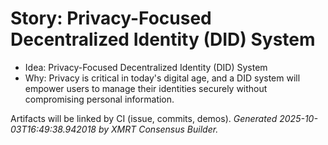 # Story: Privacy-Focused Decentralized Identity (DID) System

- Idea: Privacy-Focused Decentralized Identity (DID) System
- Why: Privacy is critical in today's digital age, and a DID system will empower users to manage their identities securely without compromising personal information.

Artifacts will be linked by CI (issue, commits, demos).
*Generated 2025-10-03T16:49:38.942018 by XMRT Consensus Builder.*
